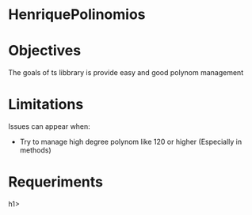 # HenriquePolinomios

<h1>Objectives</h1>

The goals of ts libbrary is provide easy and good polynom management

<h1>Limitations</h1>

Issues can appear when:

- Try to manage high degree polynom like 120 or higher (Especially in methods)


<h1>Requeriments</h1>h1>

